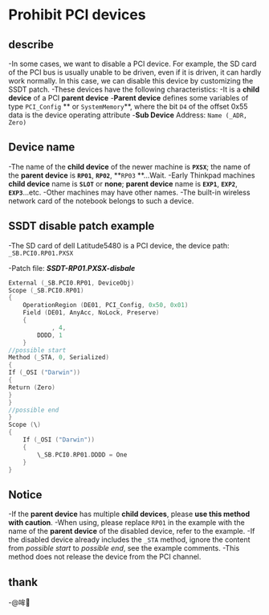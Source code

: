 # Prohibit PCI devices

## describe

-In some cases, we want to disable a PCI device. For example, the SD card of the PCI bus is usually unable to be driven, even if it is driven, it can hardly work normally. In this case, we can disable this device by customizing the SSDT patch.
-These devices have the following characteristics:
  -It is a **child device** of a PCI **parent device**
  -**Parent device** defines some variables of type `PCI_Config` ** or `SystemMemory`**, where the bit `D4` of the offset 0x55 data is the device operating attribute
  -**Sub Device** Address: `Name (_ADR, Zero)`

## Device name

-The name of the **child device** of the newer machine is **`PXSX`**; the name of the **parent device** is **`RP01`**, **`RP02`**, **`RP03` **...Wait.
-Early Thinkpad machines **child device** name is **`SLOT`** or **none**; **parent device** name is **`EXP1`**, **`EXP2`**, **`EXP3`**...etc.
-Other machines may have other names.
-The built-in wireless network card of the notebook belongs to such a device.

## SSDT disable patch example

-The SD card of dell Latitude5480 is a PCI device, the device path: `_SB.PCI0.RP01.PXSX`

-Patch file: ***SSDT-RP01.PXSX-disbale***

  ```Swift
  External (_SB.PCI0.RP01, DeviceObj)
  Scope (_SB.PCI0.RP01)
  {
      OperationRegion (DE01, PCI_Config, 0x50, 0x01)
      Field (DE01, AnyAcc, NoLock, Preserve)
      {
              , 4,
          DDDD, 1
      }
  //possible start
  Method (_STA, 0, Serialized)
  {
  If (_OSI ("Darwin"))
  {
  Return (Zero)
  }
  }
  //possible end
  }
  Scope (\)
  {
      If (_OSI ("Darwin"))
      {
          \_SB.PCI0.RP01.DDDD = One
      }
  }
  ```

## Notice

-If the **parent device** has multiple **child devices**, please **use this method with caution**.
-When using, please replace `RP01` in the example with the name of the **parent device** of the disabled device, refer to the example.
-If the disabled device already includes the `_STA` method, ignore the content from *possible start* to *possible end*, see the example comments.
-This method does not release the device from the PCI channel.

## thank

-@哞🌈